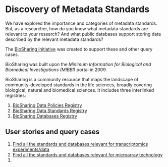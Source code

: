 # Discovery of Metadata Standards #

We have explored the importance and categories of metadata standards. But, as a researcher, how do you know what metadata standards are relevant to your research? And what public databases support storing data described by the relevant metadata standards?

The [BioSharing initiative](http://www.biosharing.org) was created to support these and other query cases.

BioSharing was built upon the *Minimum Information for Biological and Biomedical Investigations (MIBBI)* portal in 2009. 

BioSharing is a community resource that maps the landscape of community-developed standards in the life sciences, broadly covering biological, natural and biomedical sciences. It includes three interlinked registries:

1. [BioSharing Data Policies Registry](http://biosharing.org/policies)
2. [BioSharing Data Standards Registry](http://biosharing.org/standards/)
3. [BioSharing Databases Registry](http://biosharing.org/biodbcore/)



## User stories and query cases ##

1. [Find all the standards and databases relevant for transcriptomics experiments/data](http://biosharing.org/search/?q=transcriptomics)
2. [Find all the standards and databases relevant for microarray technology](http://biosharing.org/search/?q=microarray)
3. 
